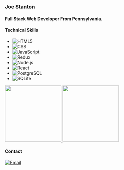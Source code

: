 ### Joe Stanton 

#### Full Stack Web Developer From Pennsylvania.

<h4>Technical Skills</h4>

 - ![HTML5](https://img.shields.io/badge/-HTML5-333333?style=flat&logo=HTML5)
 - ![CSS](https://img.shields.io/badge/-CSS-333333?style=flat&logo=CSS3&logoColor=1572B6)
 - ![JavaScript](https://img.shields.io/badge/-JavaScript-333333?style=flat&logo=javascript)
 - ![Redux](https://img.shields.io/badge/-Redux-333333?style=flat&logo=Redux)
 - ![Node.js](https://img.shields.io/badge/-Node.js-333333?style=flat&logo=node.js)
 - ![React](https://img.shields.io/badge/-React-333333?style=flat&logo=react)
 - ![PostgreSQL](https://img.shields.io/badge/-PostgreSQL-333333?style=flat&logo=PostgreSQL)
 - ![SQLite](https://img.shields.io/badge/-SQLite-333333?style=flat&logo=SQLite)

<a href="https://github.com/joeys1122">
  <img height="180em" src="https://github-readme-stats.vercel.app/api?username=joeys1122&theme=buefy&show_icons=true" />
  <img height="180em" src="https://github-readme-stats.vercel.app/api/top-langs/?username=joeys1122&theme=buefy&layout=compact" />
</a>

<h4>Contact</h4>

<a href="mailto:josephs1122@gmail.com"><img alt="Email" src="https://img.shields.io/badge/Email-josephs1122@gmail.com-blue?style=flat-square&logo=gmail"></a>

<!--
**joeys1122/joeys1122** is a ✨ _special_ ✨ repository because its `README.md` (this file) appears on your GitHub profile.

Here are some ideas to get you started:

- 🔭 I’m currently working on ...
- 🌱 I’m currently learning ...
- 👯 I’m looking to collaborate on ...
- 🤔 I’m looking for help with ...
- 💬 Ask me about ...
- 📫 How to reach me: ...
- 😄 Pronouns: ...
- ⚡ Fun fact: ...
-->
